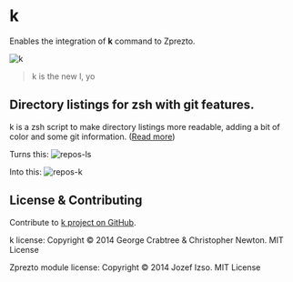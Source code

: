 # k

Enables the integration of **k** command to Zprezto.

![k][1]

> k is the new l, yo

## Directory listings for zsh with git features.

k is a zsh script to make directory listings more readable, adding a bit of color and some git information. ([Read more][2])

Turns this:
![repos-ls][3]

Into this:
![repos-k][4]

## License & Contributing

Contribute to [k project on GitHub][5].

k license: Copyright © 2014 George Crabtree & Christopher Newton. MIT License

Zprezto module license: Copyright © 2014 Jozef Izso. MIT License


[1]: https://raw.githubusercontent.com/supercrabtree/k/master/k-logo.png "k logo"
[2]: https://github.com/supercrabtree/k/blob/master/README.md
[3]: https://raw.githubusercontent.com/supercrabtree/k/gh-pages/repos-ls.jpg "ls sample"
[4]: https://raw.githubusercontent.com/supercrabtree/k/gh-pages/repos-k.jpg "k sample"
[5]: https://github.com/supercrabtree/k

